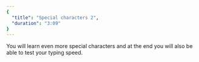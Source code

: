 ```yaml
---
{
  "title": "Special characters 2",
  "duration": "3:09"
}
---
```


You will learn even more special characters and at the end you will also be able to test your typing speed.
